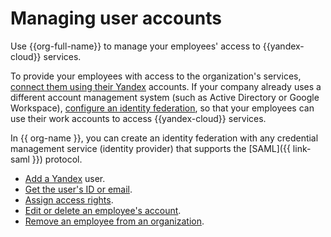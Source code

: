 # Managing user accounts

Use {{org-full-name}} to manage your employees' access to {{yandex-cloud}} services.

To provide your employees with access to the organization's services, [connect them using their Yandex](add-account.md) accounts. If your company already uses a different account management system (such as Active Directory or Google Workspace), [configure an identity federation](../concepts/add-federation.md), so that your employees can use their work accounts to access {{yandex-cloud}} services.

In {{ org-name }}, you can create an identity federation with any credential management service (identity provider) that supports the [SAML]({{ link-saml }}) protocol.

* [Add a Yandex](add-account.md) user.
* [Get the user's ID or email](users-get.md).
* [Assign access rights](roles.md).
* [Edit or delete an employee's account](edit-account.md).
* [Remove an employee from an organization](leave-organization.md).